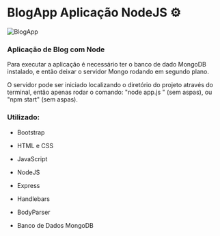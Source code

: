 # BlogApp Aplicação NodeJS :gear:

![BlogApp](https://github.com/GabrielBressi/blogapp/blob/master/blogapp.gif)

### Aplicação de Blog com Node

Para executar a aplicação é necessário ter o banco de dado MongoDB instalado, e então deixar o servidor Mongo rodando em segundo plano. 

O servidor pode ser iniciado localizando o diretório do projeto através do terminal, então apenas rodar o comando: "node app.js " (sem aspas), ou "npm start" (sem aspas).

### Utilizado:

* Bootstrap

* HTML e CSS

* JavaScript

* NodeJS

* Express

* Handlebars

* BodyParser

* Banco de Dados MongoDB

  







